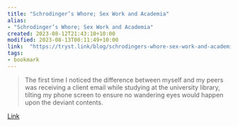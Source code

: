 ```yaml
---
title: "Schrodinger’s Whore; Sex Work and Academia"
alias:
- "Schrodinger’s Whore; Sex Work and Academia"
created: 2023-08-12T21:43:10+10:00
modified: 2023-08-13T00:11:49+10:00
link:  "https://tryst.link/blog/schrodingers-whore-sex-work-and-academia-tryst-sex-work-blog/"
tags:
- bookmark
---
```


> The first time I noticed the difference between myself and my peers was receiving a client email while studying at the university library, tilting my phone screen to ensure no wandering eyes would happen upon the deviant contents.

[Link](https://tryst.link/blog/schrodingers-whore-sex-work-and-academia-tryst-sex-work-blog/)